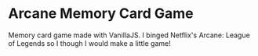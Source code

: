 # Arcane Memory Card Game
Memory card game made with VanillaJS. I binged Netflix's Arcane: League of Legends so I though I would make a little game!
